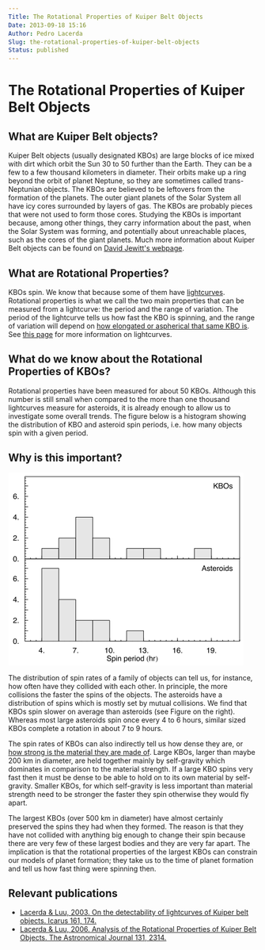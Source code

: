 ```yaml
---
Title: The Rotational Properties of Kuiper Belt Objects
Date: 2013-09-18 15:16
Author: Pedro Lacerda
Slug: the-rotational-properties-of-kuiper-belt-objects
Status: published
---
```


# The Rotational Properties of Kuiper Belt Objects

## What are Kuiper Belt objects?

Kuiper Belt objects (usually designated KBOs) are large blocks of ice mixed with dirt which orbit the Sun 30 to 50 further than the Earth. They can be a few to a few thousand kilometers in diameter. Their orbits make up a ring beyond the orbit of planet Neptune, so they are sometimes called trans-Neptunian objects. The KBOs are believed to be leftovers from the formation of the planets. The outer giant planets of the Solar System all have icy cores surrounded by layers of gas. The KBOs are probably pieces that were not used to form those cores. Studying the KBOs is important because, among other things, they carry information about the past, when the Solar System was forming, and potentially about unreachable places, such as the cores of the giant planets. Much more information about Kuiper Belt objects can be found on [David Jewitt's webpage](colleagues).

## What are Rotational Properties?

KBOs spin. We know that because some of them have [lightcurves](lightcurves-of-small-solar-system-bodies). Rotational properties is what we call the two main properties that can be measured from a lightcurve: the period and the range of variation. The period of the lightcurve tells us how fast the KBO is spinning, and the range of variation will depend on [how elongated or aspherical that same KBO is](the-shapes-of-kuiper-belt-objects). See [this page](lightcurves-of-small-solar-system-bodies) for more information on lightcurves.

## What do we know about the Rotational Properties of KBOs?

Rotational properties have been measured for about 50 KBOs. Although this number is still small when compared to the more than one thousand lightcurves measure for asteroids, it is already enough to allow us to investigate some overall trends. The figure below is a histogram showing the distribution of KBO and asteroid spin periods, i.e. how many objects spin with a given period.

## Why is this important?

![Spin rate distribution for asteroids and Kuiper belt objects.](figs/2013/09/spin-rate-distribution.png)

The distribution of spin rates of a family of objects can tell us, for instance, how often have they collided with each other. In principle, the more collisions the faster the spins of the objects. The asteroids have a distribution of spins which is mostly set by mutual collisions. We find that KBOs spin slower on average than asteroids (see Figure on the right). Whereas most large asteroids spin once every 4 to 6 hours, similar sized KBOs complete a rotation in about 7 to 9 hours.

The spin rates of KBOs can also indirectly tell us how dense they are, or [how strong is the material they are made of](density). Large KBOs, larger than maybe 200 km in diameter, are held together mainly by self-gravity which dominates in comparison to the material strength. If a large KBO spins very fast then it must be dense to be able to hold on to its own material by self-gravity. Smaller KBOs, for which self-gravity is less important than material strength need to be stronger the faster they spin otherwise they would fly apart.

The largest KBOs (over 500 km in diameter) have almost certainly preserved the spins they had when they formed. The reason is that they have not collided with anything big enough to change their spin because there are very few of these largest bodies and they are very far apart. The implication is that the rotational properties of the largest KBOs can constrain our models of planet formation; they take us to the time of planet formation and tell us how fast thing were spinning then.

## Relevant publications

-   [Lacerda & Luu, 2003. On the detectability of lightcurves of Kuiper belt objects. Icarus 161, 174.](http://labs.adsabs.harvard.edu/ui/abs/2003Icar..161..174L)
-   [Lacerda & Luu, 2006. Analysis of the Rotational Properties of Kuiper Belt Objects. The Astronomical Journal 131, 2314.](http://labs.adsabs.harvard.edu/ui/abs/2006AJ....131.2314L)
